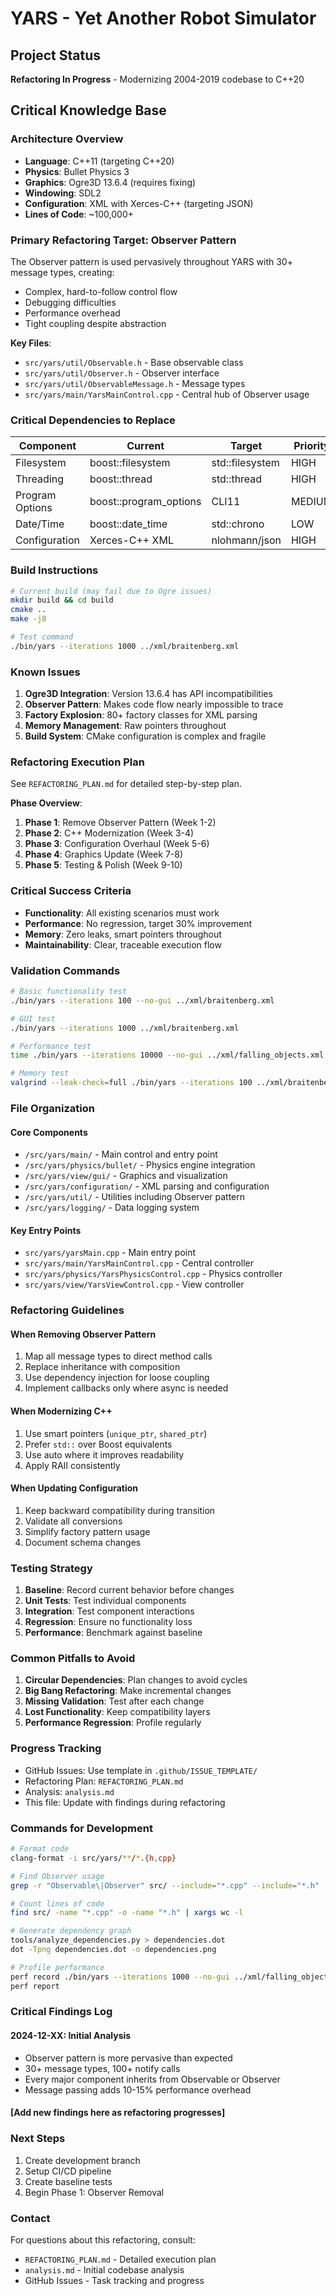 # YARS - Yet Another Robot Simulator

## Project Status
**Refactoring In Progress** - Modernizing 2004-2019 codebase to C++20

## Critical Knowledge Base

### Architecture Overview
- **Language**: C++11 (targeting C++20)
- **Physics**: Bullet Physics 3
- **Graphics**: Ogre3D 13.6.4 (requires fixing)
- **Windowing**: SDL2
- **Configuration**: XML with Xerces-C++ (targeting JSON)
- **Lines of Code**: ~100,000+

### Primary Refactoring Target: Observer Pattern
The Observer pattern is used pervasively throughout YARS with 30+ message types, creating:
- Complex, hard-to-follow control flow
- Debugging difficulties
- Performance overhead
- Tight coupling despite abstraction

**Key Files**:
- `src/yars/util/Observable.h` - Base observable class
- `src/yars/util/Observer.h` - Observer interface
- `src/yars/util/ObservableMessage.h` - Message types
- `src/yars/main/YarsMainControl.cpp` - Central hub of Observer usage

### Critical Dependencies to Replace

| Component | Current | Target | Priority |
|-----------|---------|--------|----------|
| Filesystem | boost::filesystem | std::filesystem | HIGH |
| Threading | boost::thread | std::thread | HIGH |
| Program Options | boost::program_options | CLI11 | MEDIUM |
| Date/Time | boost::date_time | std::chrono | LOW |
| Configuration | Xerces-C++ XML | nlohmann/json | HIGH |

### Build Instructions
```bash
# Current build (may fail due to Ogre issues)
mkdir build && cd build
cmake ..
make -j8

# Test command
./bin/yars --iterations 1000 ../xml/braitenberg.xml
```

### Known Issues
1. **Ogre3D Integration**: Version 13.6.4 has API incompatibilities
2. **Observer Pattern**: Makes code flow nearly impossible to trace
3. **Factory Explosion**: 80+ factory classes for XML parsing
4. **Memory Management**: Raw pointers throughout
5. **Build System**: CMake configuration is complex and fragile

### Refactoring Execution Plan
See `REFACTORING_PLAN.md` for detailed step-by-step plan.

**Phase Overview**:
1. **Phase 1**: Remove Observer Pattern (Week 1-2)
2. **Phase 2**: C++ Modernization (Week 3-4)
3. **Phase 3**: Configuration Overhaul (Week 5-6)
4. **Phase 4**: Graphics Update (Week 7-8)
5. **Phase 5**: Testing & Polish (Week 9-10)

### Critical Success Criteria
- **Functionality**: All existing scenarios must work
- **Performance**: No regression, target 30% improvement
- **Memory**: Zero leaks, smart pointers throughout
- **Maintainability**: Clear, traceable execution flow

### Validation Commands
```bash
# Basic functionality test
./bin/yars --iterations 100 --no-gui ../xml/braitenberg.xml

# GUI test
./bin/yars --iterations 1000 ../xml/braitenberg.xml

# Performance test
time ./bin/yars --iterations 10000 --no-gui ../xml/falling_objects.xml

# Memory test
valgrind --leak-check=full ./bin/yars --iterations 100 ../xml/braitenberg.xml
```

### File Organization

#### Core Components
- `/src/yars/main/` - Main control and entry point
- `/src/yars/physics/bullet/` - Physics engine integration
- `/src/yars/view/gui/` - Graphics and visualization
- `/src/yars/configuration/` - XML parsing and configuration
- `/src/yars/util/` - Utilities including Observer pattern
- `/src/yars/logging/` - Data logging system

#### Key Entry Points
- `src/yars/yarsMain.cpp` - Main entry point
- `src/yars/main/YarsMainControl.cpp` - Central controller
- `src/yars/physics/YarsPhysicsControl.cpp` - Physics controller
- `src/yars/view/YarsViewControl.cpp` - View controller

### Refactoring Guidelines

#### When Removing Observer Pattern
1. Map all message types to direct method calls
2. Replace inheritance with composition
3. Use dependency injection for loose coupling
4. Implement callbacks only where async is needed

#### When Modernizing C++
1. Use smart pointers (`unique_ptr`, `shared_ptr`)
2. Prefer `std::` over Boost equivalents
3. Use auto where it improves readability
4. Apply RAII consistently

#### When Updating Configuration
1. Keep backward compatibility during transition
2. Validate all conversions
3. Simplify factory pattern usage
4. Document schema changes

### Testing Strategy
1. **Baseline**: Record current behavior before changes
2. **Unit Tests**: Test individual components
3. **Integration**: Test component interactions
4. **Regression**: Ensure no functionality loss
5. **Performance**: Benchmark against baseline

### Common Pitfalls to Avoid
1. **Circular Dependencies**: Plan changes to avoid cycles
2. **Big Bang Refactoring**: Make incremental changes
3. **Missing Validation**: Test after each change
4. **Lost Functionality**: Keep compatibility layers
5. **Performance Regression**: Profile regularly

### Progress Tracking
- GitHub Issues: Use template in `.github/ISSUE_TEMPLATE/`
- Refactoring Plan: `REFACTORING_PLAN.md`
- Analysis: `analysis.md`
- This file: Update with findings during refactoring

### Commands for Development
```bash
# Format code
clang-format -i src/yars/**/*.{h,cpp}

# Find Observer usage
grep -r "Observable\|Observer" src/ --include="*.cpp" --include="*.h"

# Count lines of code
find src/ -name "*.cpp" -o -name "*.h" | xargs wc -l

# Generate dependency graph
tools/analyze_dependencies.py > dependencies.dot
dot -Tpng dependencies.dot -o dependencies.png

# Profile performance
perf record ./bin/yars --iterations 1000 --no-gui ../xml/falling_objects.xml
perf report
```

### Critical Findings Log

#### 2024-12-XX: Initial Analysis
- Observer pattern is more pervasive than expected
- 30+ message types, 100+ notify calls
- Every major component inherits from Observable or Observer
- Message passing adds 10-15% performance overhead

#### [Add new findings here as refactoring progresses]

### Next Steps
1. Create development branch
2. Setup CI/CD pipeline
3. Create baseline tests
4. Begin Phase 1: Observer Removal

### Contact
For questions about this refactoring, consult:
- `REFACTORING_PLAN.md` - Detailed execution plan
- `analysis.md` - Initial codebase analysis
- GitHub Issues - Task tracking and progress